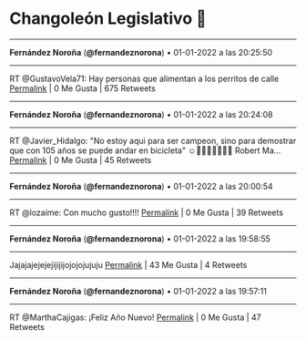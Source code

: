 # Changoleón Legislativo 🙈
*****
**Fernández Noroña** (**@fernandeznorona**) • 01-01-2022 a las 20:25:50
*****
RT @GustavoVela71: Hay personas que alimentan a los perritos de calle
[Permalink](https://twitter.com/fernandeznorona/status/1477496329307840514) | 0 Me Gusta | 675 Retweets
*****
**Fernández Noroña** (**@fernandeznorona**) • 01-01-2022 a las 20:24:08
*****
RT @Javier_Hidalgo: "No estoy aqui para ser campeon, sino para demostrar que con 105 años se puede andar en bicicleta" ☺🚵‍♀💖🇫🇷🏃‍♀ Robert Ma…
[Permalink](https://twitter.com/fernandeznorona/status/1477495903112122372) | 0 Me Gusta | 45 Retweets
*****
**Fernández Noroña** (**@fernandeznorona**) • 01-01-2022 a las 20:00:54
*****
RT @lozaime: Con mucho gusto!!!!
[Permalink](https://twitter.com/fernandeznorona/status/1477490054545223685) | 0 Me Gusta | 39 Retweets
*****
**Fernández Noroña** (**@fernandeznorona**) • 01-01-2022 a las 19:58:55
*****
Jajajajejejejijijijojojojujuju
[Permalink](https://twitter.com/fernandeznorona/status/1477489555821445128) | 43 Me Gusta | 4 Retweets
*****
**Fernández Noroña** (**@fernandeznorona**) • 01-01-2022 a las 19:57:11
*****
RT @MarthaCajigas: ¡Feliz Año Nuevo!
[Permalink](https://twitter.com/fernandeznorona/status/1477489121698406405) | 0 Me Gusta | 47 Retweets